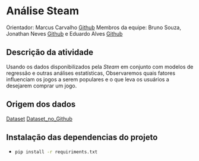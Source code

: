 # Análise Steam
Orientador: Marcus Carvalho [Github](https://github.com/marcuswac)
Membros da equipe: Bruno Souza, Jonathan Neves [Github](https://github.com/jabomgo)
 e Eduardo Alves [Github](https://github.com/EduardoAlvez)

## Descrição da atividade 
Usando os dados disponibilizados pela *Steam* em conjunto com modelos de regressão e outras análises estatísticas, Observaremos quais fatores influenciam os jogos a serem populares e o que leva os usuários a desejarem comprar um jogo. 

## Origem dos dados
[Dataset](https://www.kaggle.com/datasets/fronkongames/steam-games-dataset?resource=download)
[Dataset_no_Github](https://github.com/FronkonGames/Steam-Games-Scraper.git)

## Instalação das dependencias do projeto
 - ```bash
   pip install -r requiriments.txt
   ```


